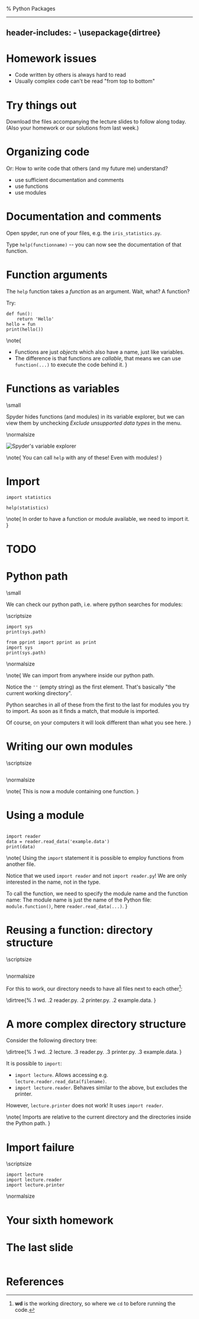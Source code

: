 % Python Packages

---
header-includes:
    - \usepackage{dirtree}
---

# Homework issues

- Code written by others is always hard to read
- Usually complex code can't be read "from top to bottom"


# Try things out

Download the files accompanying the lecture slides to follow along today.
(Also your homework or our solutions from last week.)


# Organizing code

Or: How to write code that others (and my future me) understand?

- use sufficient documentation and comments
- use functions
- use modules


# Documentation and comments

Open spyder, run one of your files, e.g. the `iris_statistics.py`.

Type `help(functionname)` -- you can now see the documentation of that function.


# Function arguments

The `help` function takes a *function* as an argument. Wait, what? A function?

Try:

```{ .python .exec }
def fun():
    return 'Hello'
hello = fun
print(hello())
```

\note{
- Functions are just *objects* which also have a name, just like variables.
- The difference is that functions are *callable*, that means we can use `function(...)` to execute the code behind it.
}


# Functions as variables

\small

Spyder hides functions (and modules) in its variable explorer, but we can view them by unchecking *Exclude unsupported data types* in the menu.

\normalsize

![Spyder's variable explorer](img/spyder_variables_show_unsupported.png)

\note{
You can call `help` with any of these! Even with modules!
}


# Import

```{ .python .exec }
import statistics

help(statistics)
```

\note{
In order to have a function or module available, we need to import it.
}

# TODO

# Python path

\small

We can check our python path, i.e. where python searches for modules:

\scriptsize

```{ .python }
import sys
print(sys.path)
```

```{ .python .hide .exec }
from pprint import pprint as print
import sys
print(sys.path)
```

\normalsize

\note{
We can import from anywhere inside our python path.

Notice the `''` (empty string) as the first element. That's basically "the
current working directory".

Python searches in all of these from the first to the last for modules you try
to import. As soon as it finds a match, that module is imported.

Of course, on your computers it will look different than what you see here.
}


# Writing our own modules

\scriptsize

```{ .python file=06_Packages/code/lecture/reader.py }
```

\normalsize

\note{
This is now a module containing one function.
}


# Using a module

```{ .python wd=06_Packages/code/lecture .exec file=06_Packages/code/lecture/printer.py }

import reader
data = reader.read_data('example.data')
print(data)
```

\note{
Using the `import` statement it is possible to employ functions from another
file.

Notice that we used `import reader` and not `import reader.py`! We are only
interested in the name, not in the type.

To call the function, we need to specify the module name and the function
name: The module name is just the name of the Python file: `module.function()`, here `reader.read_data(...)`.
}


# Reusing a function: directory structure

\scriptsize

```{ .python wd=06_Packages/code/lecture file=06_Packages/code/lecture/printer.py }
```

\normalsize

For this to work, our directory needs to have all files next to each other[^wd]:

\dirtree{%
.1 wd.
.2 reader.py.
.2 printer.py.
.2 example.data.
}

[^wd]: **wd** is the working directory, so where we `cd` to before running the code.


# A more complex directory structure

Consider the following directory tree:

\dirtree{%
.1 wd.
.2 lecture.
.3 reader.py.
.3 printer.py.
.3 example.data.
}

It is possible to `import`:

- `import lecture`. Allows accessing e.g. `lecture.reader.read_data(filename)`.
- `import lecture.reader`. Behaves similar to the above, but excludes the printer.

However, `lecture.printer` does not work! It uses `import reader`.

\note{
Imports are relative to the current directory and the directories inside the Python path.
}


# Import failure

\scriptsize

```{ .python .exec wd=06_Packages/code }
import lecture
import lecture.reader
import lecture.printer
```

\normalsize



# Your sixth homework


# The last slide

![]()


# References
